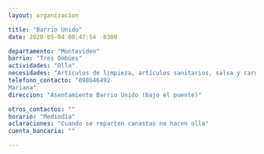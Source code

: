 ```yaml
---
layout: organizacion

title: "Barrio Unido"
date: 2020-05-04 00:47:54 -0300

departamento: "Montevideo"
barrio: "Tres Ombúes"
actividades: "Olla"
necesidades: "Artículos de limpieza, artículos sanitarios, salsa y carne"
telefono_contacto: "098646492
Mariana"
direccion: "Asentamiento Barrio Unido (bajo el puente)"

otros_contactos: ""
horario: "Mediodía"
aclaraciones: "Cuando se reparten canastas no hacen olla"
cuenta_bancaria: ""

---
```

